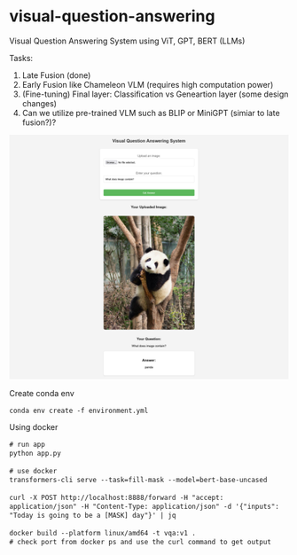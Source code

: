 # visual-question-answering
Visual Question Answering System using ViT, GPT, BERT (LLMs)

Tasks:
1. Late Fusion (done)
2. Early Fusion like Chameleon VLM (requires high computation power)
3. (Fine-tuning) Final layer: Classification vs Geneartion layer (some design changes)
4. Can we utilize pre-trained VLM such as BLIP or MiniGPT (simiar to late fusion?)?

![VQA page](./vqa_page.png)


Create conda env

```
conda env create -f environment.yml
```


Using docker

```
# run app
python app.py

# use docker
transformers-cli serve --task=fill-mask --model=bert-base-uncased

curl -X POST http://localhost:8888/forward -H "accept: application/json" -H "Content-Type: application/json" -d '{"inputs": "Today is going to be a [MASK] day"}' | jq

docker build --platform linux/amd64 -t vqa:v1 .
# check port from docker ps and use the curl command to get output
```